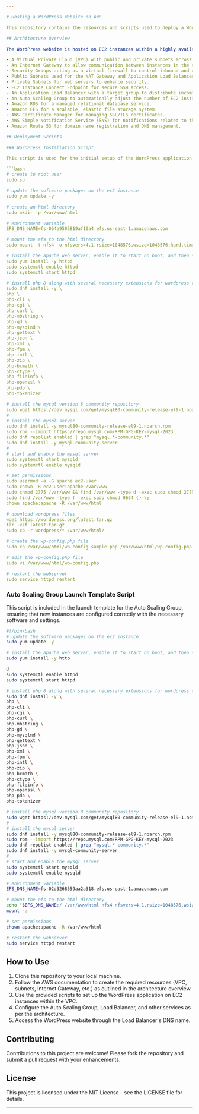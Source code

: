 ```yaml
---

# Hosting a WordPress Website on AWS

This repository contains the resources and scripts used to deploy a WordPress website on Amazon Web Services (AWS). The project leverages various AWS services to ensure high availability, scalability, and security for the WordPress application.

## Architecture Overview

The WordPress website is hosted on EC2 instances within a highly available and secure architecture that includes:

- A Virtual Private Cloud (VPC) with public and private subnets across two Availability Zones (AZs) for fault tolerance and high availability.
- An Internet Gateway to allow communication between instances in the VPC and the internet.
- Security Groups acting as a virtual firewall to control inbound and outbound traffic.
- Public Subnets used for the NAT Gateway and Application Load Balancer, facilitating external access and load balancing.
- Private Subnets for web servers to enhance security.
- EC2 Instance Connect Endpoint for secure SSH access.
- An Application Load Balancer with a target group to distribute incoming web traffic across multiple EC2 instances.
- An Auto Scaling Group to automatically adjust the number of EC2 instances based on traffic, ensuring scalability and resilience.
- Amazon RDS for a managed relational database service.
- Amazon EFS for a scalable, elastic file storage system.
- AWS Certificate Manager for managing SSL/TLS certificates.
- AWS Simple Notification Service (SNS) for notifications related to the Auto Scaling Group activities.
- Amazon Route 53 for domain name registration and DNS management.

## Deployment Scripts

### WordPress Installation Script

This script is used for the initial setup of the WordPress application on an EC2 instance. It includes steps for installing Apache, PHP, MySQL, and mounting the Amazon EFS to the instance.

```bash
# create to root user
sudo su

# update the software packages on the ec2 instance 
sudo yum update -y

# create an html directory 
sudo mkdir -p /var/www/html

# environment variable
EFS_DNS_NAME=fs-064e9505819af10a4.efs.us-east-1.amazonaws.com

# mount the efs to the html directory 
sudo mount -t nfs4 -o nfsvers=4.1,rsize=1048576,wsize=1048576,hard,timeo=600,retrans=2,noresvport "$EFS_DNS_NAME":/ /var/www/html

# install the apache web server, enable it to start on boot, and then start the server immediately
sudo yum install -y httpd
sudo systemctl enable httpd 
sudo systemctl start httpd

# install php 8 along with several necessary extensions for wordpress to run
sudo dnf install -y \
php \
php-cli \
php-cgi \
php-curl \
php-mbstring \
php-gd \
php-mysqlnd \
php-gettext \
php-json \
php-xml \
php-fpm \
php-intl \
php-zip \
php-bcmath \
php-ctype \
php-fileinfo \
php-openssl \
php-pdo \
php-tokenizer

# install the mysql version 8 community repository
sudo wget https://dev.mysql.com/get/mysql80-community-release-el9-1.noarch.rpm 
#
# install the mysql server
sudo dnf install -y mysql80-community-release-el9-1.noarch.rpm 
sudo rpm --import https://repo.mysql.com/RPM-GPG-KEY-mysql-2023
sudo dnf repolist enabled | grep "mysql.*-community.*"
sudo dnf install -y mysql-community-server 
#
# start and enable the mysql server
sudo systemctl start mysqld
sudo systemctl enable mysqld

# set permissions
sudo usermod -a -G apache ec2-user
sudo chown -R ec2-user:apache /var/www
sudo chmod 2775 /var/www && find /var/www -type d -exec sudo chmod 2775 {} \;
sudo find /var/www -type f -exec sudo chmod 0664 {} \;
chown apache:apache -R /var/www/html 

# download wordpress files
wget https://wordpress.org/latest.tar.gz
tar -xzf latest.tar.gz
sudo cp -r wordpress/* /var/www/html/

# create the wp-config.php file
sudo cp /var/www/html/wp-config-sample.php /var/www/html/wp-config.php

# edit the wp-config.php file
sudo vi /var/www/html/wp-config.php

# restart the webserver
sudo service httpd restart
```

### Auto Scaling Group Launch Template Script

This script is included in the launch template for the Auto Scaling Group, ensuring that new instances are configured correctly with the necessary software and settings.

```bash
#!/bin/bash
# update the software packages on the ec2 instance 
sudo yum update -y

# install the apache web server, enable it to start on boot, and then start the server immediately
sudo yum install -y http

d
sudo systemctl enable httpd 
sudo systemctl start httpd

# install php 8 along with several necessary extensions for wordpress to run
sudo dnf install -y \
php \
php-cli \
php-cgi \
php-curl \
php-mbstring \
php-gd \
php-mysqlnd \
php-gettext \
php-json \
php-xml \
php-fpm \
php-intl \
php-zip \
php-bcmath \
php-ctype \
php-fileinfo \
php-openssl \
php-pdo \
php-tokenizer

# install the mysql version 8 community repository
sudo wget https://dev.mysql.com/get/mysql80-community-release-el9-1.noarch.rpm 
#
# install the mysql server
sudo dnf install -y mysql80-community-release-el9-1.noarch.rpm 
sudo rpm --import https://repo.mysql.com/RPM-GPG-KEY-mysql-2023
sudo dnf repolist enabled | grep "mysql.*-community.*"
sudo dnf install -y mysql-community-server 
#
# start and enable the mysql server
sudo systemctl start mysqld
sudo systemctl enable mysqld

# environment variable
EFS_DNS_NAME=fs-02d3268559aa2a318.efs.us-east-1.amazonaws.com

# mount the efs to the html directory 
echo "$EFS_DNS_NAME:/ /var/www/html nfs4 nfsvers=4.1,rsize=1048576,wsize=1048576,hard,timeo=600,retrans=2 0 0" >> /etc/fstab
mount -a

# set permissions
chown apache:apache -R /var/www/html

# restart the webserver
sudo service httpd restart
```

## How to Use

1. Clone this repository to your local machine.
2. Follow the AWS documentation to create the required resources (VPC, subnets, Internet Gateway, etc.) as outlined in the architecture overview.
3. Use the provided scripts to set up the WordPress application on EC2 instances within the VPC.
4. Configure the Auto Scaling Group, Load Balancer, and other services as per the architecture.
5. Access the WordPress website through the Load Balancer's DNS name.

## Contributing

Contributions to this project are welcome! Please fork the repository and submit a pull request with your enhancements.

## License

This project is licensed under the MIT License - see the LICENSE file for details.

---
```

